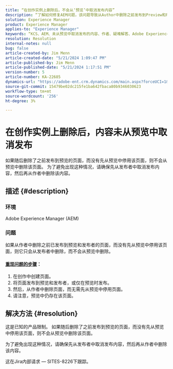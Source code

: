 ```yaml
---
title: “在创作实例上删除后，不会从‘预览’中取消发布内容”
description: “了解如何修复AEM问题，该问题导致从Author中删除之前发布到Preview和Publisher的页面而不首先从预览中停用它。”
solution: Experience Manager
product: Experience Manager
applies-to: "Experience Manager"
keywords: “KCS、AEM、未从预览中取消发布的内容、作者、疑难解答、Adobe Experience Manager”
resolution: Resolution
internal-notes: null
bug: false
article-created-by: Jim Menn
article-created-date: "5/21/2024 1:09:47 PM"
article-published-by: Jim Menn
article-published-date: "5/21/2024 1:17:51 PM"
version-number: 5
article-number: KA-22685
dynamics-url: "https://adobe-ent.crm.dynamics.com/main.aspx?forceUCI=1&pagetype=entityrecord&etn=knowledgearticle&id=ad48e763-7317-ef11-9f8a-6045bd006268"
source-git-commit: 15479be02dc215fe1ba642fbaca80b9346030623
workflow-type: tm+mt
source-wordcount: '256'
ht-degree: 3%

---
```


# 在创作实例上删除后，内容未从预览中取消发布


如果随后删除了之前发布到预览的页面，而没有先从预览中停用该页面，则不会从预览中删除该页面。 为了避免出现这种情况，请确保先从发布者中取消发布内容，然后再从作者中删除该内容。

## 描述 {#description}


### 环境

Adobe Experience Manager (AEM)

### 问题

如果从作者中删除之前已发布到预览和发布者的页面，而没有先从预览中停用该页面，则它只会从发布者中删除，而不会从预览中删除。

#### <u>重现问题的步骤</u>：

1. 在创作中创建页面。
2. 将页面发布到预览和发布者，或仅在预览时发布。
3. 然后，从作者中删除页面，而无需先从预览中停用页面。
4. 请注意，预览中仍存在该页面。





## 解决方法 {#resolution}


这是已知的产品限制。 如果随后删除了之前发布到预览的页面，而没有先从预览中停用该页面，则不会从预览中删除该页面。

为了避免出现这种情况，请确保先从发布者中取消发布内容，然后再从作者中删除该内容。

这在Jira内部请求 — SITES-8226下跟踪。
